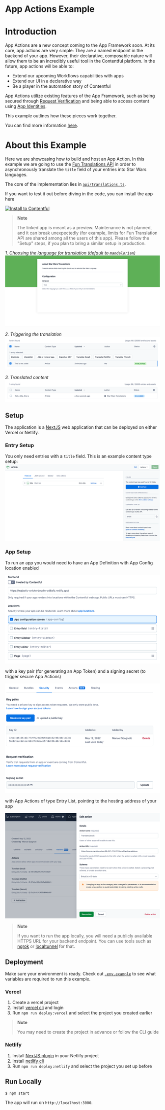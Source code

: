 # App Actions Example

# Introduction

App Actions are a new concept coming to the App Framework soon. At its core, app actions are very simple: They are a named endpoint in the backend of your app. However, their declarative, composable nature will allow them to be an incredibly useful tool in the Contentful platform. In the future, app actions will be able to:

- Extend our upcoming Workflows capabilities with apps
- Extend our UI in a declarative way
- Be a player in the automation story of Contentful

App Actions utilize existing features of the App Framework, such as being secured through [Request Verification](https://www.contentful.com/developers/docs/extensibility/app-framework/request-verification/) and being able to access content using [App Identities](https://www.contentful.com/developers/docs/extensibility/app-framework/app-identity/).

This example outlines how these pieces work together.

You can find more information
[here](https://www.contentful.com/developers/docs/references/content-management-api/#/reference/app-actions).

# About this Example

Here we are showcasing how to build and host an App Action. In this example we are going to use the
[Fun Translations API](https://funtranslations.com/) in order to asynchronously translate the `title` field of your
entries into Star Wars languages.

The core of the implementation lies in [`api/translations.ts`](src/pages/api/translations.ts).

If you want to test it out before diving in the code, you can install the app here

[![Install to Contentful](https://www.ctfstatic.com/button/install-small.svg)](https://app.contentful.com/deeplink?link=apps&id=Dcc7QJVP4zGCTcPwGoeCx)

> **Note**
>
> The linked app is meant as a preview. Maintenance is not planned, and it can break unexpectedly (for example,
> limits for Fun Translation API are shared among all the users of this app). Please follow the "Setup" steps, if you
> plan to bring a similar setup in production.

_1. Choosing the language for translation (default to `mandalorian`)_
![Choosing the language for translation](./docs/config.png)

_2. Triggering the translation_
![Triggering the translation](./docs/trigger.png)

_3. Translated content_
![Translated content](./docs/translated.png)

## Setup

The application is a [NextJS](https://nextjs.org/) web application that can be deployed on either Vercel or Netlify.

### Entry Setup

You only need entries with a `title` field. This is an example content type setup:
![Content Type](./docs/content-type.png)

### App Setup

To run an app you would need to have an App Definition with App Config location enabled

![App Definition - Location](./docs/app-config-1.png)

with a key pair (for generating an App Token) and a signing secret (to trigger secure App Actions)

![App Definition - Secrets](./docs/app-config-2.png)

with App Actions of type Entry List, pointing to the hosting address of your app

![App Definition - App Actions](./docs/app-config-3.png)

> **Note**
>
> If you want to run the app locally, you will need a publicly available HTTPS URL for your
> backend endpoint. You can use tools such as [ngrok](https://ngrok.com/) or
> [localtunnel](https://localtunnel.github.io/www/) for that.

## Deployment

Make sure your environment is ready. Check out [`.env.example`](./.env.example) to see what variables
are required to run this example.

### Vercel

1. Create a vercel project
2. Install [vercel cli](https://vercel.com/docs/cli) and login
3. Run `npm run deploy:vercel` and select the project you created earlier

> **Note**
>
> You may need to create the project in advance or follow the CLI guide

### Netlify

1. Install [NextJS plugin](https://www.netlify.com/with/nextjs/) in your Netlify project
2. Install [netlify cli](https://cli.netlify.com/)
3. Run `npm run deploy:netlify` and select the project you set up before

## Run Locally

```shell
$ npm start
```

The app will run on `http://localhost:3000`.
